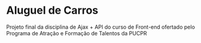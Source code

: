 # Aluguel de Carros
Projeto final da disciplina de Ajax + API do curso de Front-end ofertado pelo Programa de Atração e Formação de Talentos da PUCPR 
